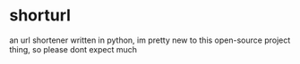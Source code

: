 # shorturl
an url shortener written in python,
im pretty new to this open-source project thing, so please dont expect much

